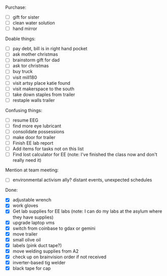 Purchase:
- [ ] gift for sister
- [ ] clean water solution
- [ ] hand mirror

Doable things:
- [ ] pay debt, bill is in right hand pocket
- [ ] ask mother christmas
- [ ] brainstorm gift for dad
- [ ] ask tor christmas
- [ ] buy truck
- [ ] visit mill180
- [ ] visit artsy place katie found
- [ ] visit makerspace to the south
- [ ] take down staples from trailer
- [ ] restaple walls trailer

Confusing things:
- [ ] resume EEG
- [ ] find more eye lubricant
- [ ] consolidate possessions
- [ ] make door for trailer
- [ ] Finish EE lab report
- [ ] Add items for tasks not on this list
- [ ] Find lost calculator for EE (note: I've finished the class now and don't really need it)

Mention at team meeting:
- [ ] environmental activism ally?  distant events, unexpected schedules

Done:
- [X] adjustable wrench
- [X] work gloves
- [X] Get lab supplies for EE labs (note: I can do my labs at the asylum where they have supplies)
- [X] upgrade laptop vms
- [X] switch from coinbase to gdax or gemini
- [X] move trailer
- [X] small olive oil
- [X] labels (pink duct tape?)
- [X] move welding supplies from A2
- [X] check up on brainvision order if not received
- [X] inverter-based tig welder
- [X] black tape for cap

